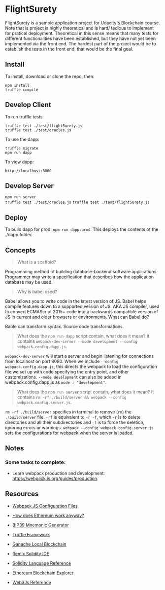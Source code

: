 # FlightSurety

FlightSurety is a sample application project for Udacity's Blockchain course. Note that is project is highly theoretical and is hard/ tedious to implement for pratical deployment. Theoretical in this sense means that many tests for different functionalities have been established, but they have not yet been implemented via the front end. The hardest part of the project would be to establish the tests in the front end, that would be the final goal.

## Install

To install, download or clone the repo, then:

`npm install`  
`truffle compile`

## Develop Client

To run truffle tests:

`truffle test ./test/flightSurety.js`  
`truffle test ./test/oracles.js`

To use the dapp:

`truffle migrate`  
`npm run dapp`

To view dapp:

`http://localhost:8000`

## Develop Server

`npm run server`  
`truffle test ./test/oracles.js`
`truffle test ./test/flightSurety.js`

## Deploy

To build dapp for prod: `npm run dapp:prod`. This deploys the contents of the ./dapp folder.

## Concepts

> What is a scaffold?

Programming method of building database-backend software applications. Programmer may write a specification that describes how the application database may be used.

> Why is babel used?

Babel allows you to write code in the latest version of JS. Babel helps compile features down to a supported version of JS. AKA JS compiler, used to convert ECMAScript 2015+ code into a backwards compatible version of JS in current and older browsers or environments. What can Babel do?

Bable can transform syntax. 
Source code transformations.

> What does the `npm run dapp` script contain, what does it mean?
It contains `webpack-dev-server --mode development --config webpack.config.dapp.js`.

`webpack-dev-server` will start a server and begin listening for connections from localhost on port 8080. When we include `--config webpack.config.dapp.js`, this directs the webpack to load the configuration file we set up with code specifying the entry point, and other customizations. `--mode development` can also be added in webpack.config.dapp.js as `mode : "development"`.

> What does the `npm run server` script contain, what does it mean?
It contains `rm -rf ./build/server && webpack --config webpack.config.server.js`.

`rm -rf ./build/server` specifies in terminal to remove (`rm`) the `./build/server` file. `-rf` is equivalent to `-r -f`, which `-r` is to delete directories and all their subdirectories and `-f` is to force the deletion, ignoring errors or warnings. `webpack --config webpack.config.server.js` sets the configurations for webpack when the server is loaded.


## Notes

### Some tasks to complete: 
- Learn webpack production and development: https://webpack.js.org/guides/production.

## Resources
* [Webpack JS Configuration Files](https://webpack.js.org/configuration/)

* [How does Ethereum work anyway?](https://medium.com/@preethikasireddy/how-does-ethereum-work-anyway-22d1df506369)
* [BIP39 Mnemonic Generator](https://iancoleman.io/bip39/)
* [Truffle Framework](http://truffleframework.com/)
* [Ganache Local Blockchain](http://truffleframework.com/ganache/)
* [Remix Solidity IDE](https://remix.ethereum.org/)
* [Solidity Language Reference](http://solidity.readthedocs.io/en/v0.4.24/)
* [Ethereum Blockchain Explorer](https://etherscan.io/)
* [Web3Js Reference](https://github.com/ethereum/wiki/wiki/JavaScript-API)